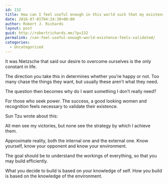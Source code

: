 ```yaml
---
id: 132
title: How can I feel useful enough in this world such that my existence feels validated?
date: 2016-07-01T04:24:30+00:00
author: Robert J. Richards
layout: post
guid: http://robertrichards.me/?p=132
permalink: /can-feel-useful-enough-world-existence-feels-validated/
categories:
  - Uncategorized
---
```

It was Nietzsche that said our desire to overcome ourselves is the only constant in life.

The direction you take this in determines whether you&#8217;re happy or not. Too many chase the things they want, but usually these aren&#8217;t what they need.

The question then becomes why do I want something I don&#8217;t really need?

For those who seek power. The success, a good looking women and recognition feels necessary to validate their existence.

Sun Tzu wrote about this:
  
All men see my victories, but none see the strategy by which I achieve them.

Approximate reality, both the internal one and the external one. Know yourself, know your opponent and know your environment.

The goal should be to understand the workings of everything, so that you may build efficiently.

What you decide to build is based on your knowledge of self. How you build is based on the knowledge of the environment.